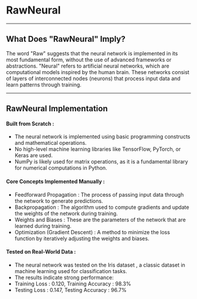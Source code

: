 # RawNeural
---
## What Does "RawNeural" Imply?
The word "Raw" suggests that the neural network is implemented in its most fundamental form, without the use of advanced frameworks or abstractions.
"Neural" refers to artificial neural networks, which are computational models inspired by the human brain. These networks consist of layers of interconnected nodes (neurons) that process input data and learn patterns through training.

---
## RawNeural Implementation
#### Built from Scratch :
- The neural network is implemented using basic programming constructs and mathematical operations.
- No high-level machine learning libraries like TensorFlow, PyTorch, or Keras are used.
- NumPy is likely used for matrix operations, as it is a fundamental library for numerical computations in Python.

#### Core Concepts Implemented Manually :
- Feedforward Propagation : The process of passing input data through the network to generate predictions.
- Backpropagation : The algorithm used to compute gradients and update the weights of the network during training.
- Weights and Biases : These are the parameters of the network that are learned during training.
- Optimization (Gradient Descent) : A method to minimize the loss function by iteratively adjusting the weights and biases.

#### Tested on Real-World Data :
- The neural network was tested on the Iris dataset , a classic dataset in machine learning used for classification tasks.
- The results indicate strong performance:
- Training Loss : 0.120, Training Accuracy : 98.3%
- Testing Loss : 0.147, Testing Accuracy : 96.7%

